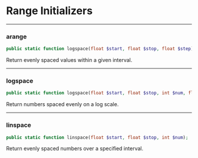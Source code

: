 # Range Initializers

---

### arange
```php
public static function logspace(float $start, float $stop, float $step);
```
Return evenly spaced values within a given interval.

---

### logspace
```php
public static function logspace(float $start, float $stop, int $num, float $base);
```
Return numbers spaced evenly on a log scale.

---

### linspace
```php
public static function linspace(float $start, float $stop, int $num);
```
Return evenly spaced numbers over a specified interval.

